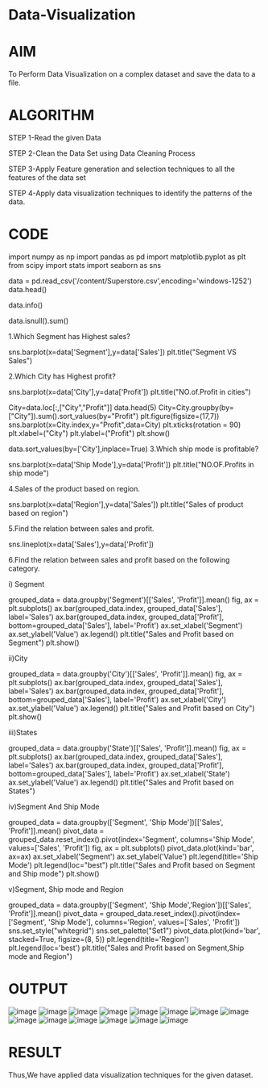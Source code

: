 # Data-Visualization
# AIM
To Perform Data Visualization on a complex dataset and save the data to a file.

# ALGORITHM

STEP 1-Read the given Data

STEP 2-Clean the Data Set using Data Cleaning Process

STEP 3-Apply Feature generation and selection techniques to all the features of the data set

STEP 4-Apply data visualization techniques to identify the patterns of the data.

# CODE

import numpy as np
import pandas as pd
import matplotlib.pyplot as plt
from scipy import stats
import seaborn as sns

data = pd.read_csv('/content/Superstore.csv',encoding='windows-1252')
data.head()

data.info()

data.isnull().sum()

1.Which Segment has Highest sales?

sns.barplot(x=data['Segment'],y=data['Sales'])
plt.title("Segment VS Sales")

2.Which City has Highest profit?

sns.barplot(x=data['City'],y=data['Profit'])
plt.title("NO.of.Profit in cities")

City=data.loc[:,["City","Profit"]]
data.head(5)
City=City.groupby(by=["City"]).sum().sort_values(by="Profit")
plt.figure(figsize=(17,7))
sns.barplot(x=City.index,y="Profit",data=City)
plt.xticks(rotation = 90)
plt.xlabel=("City")
plt.ylabel=("Profit")
plt.show()

data.sort_values(by=['City'],inplace=True)
3.Which ship mode is profitable?

sns.barplot(x=data['Ship Mode'],y=data['Profit'])
plt.title("NO.OF.Profits in ship mode")

4.Sales of the product based on region.

sns.barplot(x=data['Region'],y=data['Sales'])
plt.title("Sales of product based on region")

5.Find the relation between sales and profit.

sns.lineplot(x=data['Sales'],y=data['Profit'])

6.Find the relation between sales and profit based on the following category.

i) Segment

grouped_data = data.groupby('Segment')[['Sales', 'Profit']].mean()
fig, ax = plt.subplots()
ax.bar(grouped_data.index, grouped_data['Sales'], label='Sales')
ax.bar(grouped_data.index, grouped_data['Profit'], bottom=grouped_data['Sales'], label='Profit')
ax.set_xlabel('Segment')
ax.set_ylabel('Value')
ax.legend()
plt.title("Sales and Profit based on Segment")
plt.show()

ii)City

grouped_data = data.groupby('City')[['Sales', 'Profit']].mean()
fig, ax = plt.subplots()
ax.bar(grouped_data.index, grouped_data['Sales'], label='Sales')
ax.bar(grouped_data.index, grouped_data['Profit'], bottom=grouped_data['Sales'], label='Profit')
ax.set_xlabel('City')
ax.set_ylabel('Value')
ax.legend()
plt.title("Sales and Profit based on City")
plt.show()

iii)States

grouped_data = data.groupby('State')[['Sales', 'Profit']].mean()
fig, ax = plt.subplots()
ax.bar(grouped_data.index, grouped_data['Sales'], label='Sales')
ax.bar(grouped_data.index, grouped_data['Profit'], bottom=grouped_data['Sales'], label='Profit')
ax.set_xlabel('State')
ax.set_ylabel('Value')
ax.legend()
plt.title("Sales and Profit based on States")

iv)Segment And Ship Mode

grouped_data = data.groupby(['Segment', 'Ship Mode'])[['Sales', 'Profit']].mean()
pivot_data = grouped_data.reset_index().pivot(index='Segment', columns='Ship Mode', values=['Sales', 'Profit'])
fig, ax = plt.subplots()
pivot_data.plot(kind='bar', ax=ax)
ax.set_xlabel('Segment')
ax.set_ylabel('Value')
plt.legend(title='Ship Mode')
plt.legend(loc="best")
plt.title("Sales and Profit based on Segment and Ship mode")
plt.show()

v)Segment, Ship mode and Region

grouped_data = data.groupby(['Segment', 'Ship Mode','Region'])[['Sales', 'Profit']].mean()
pivot_data = grouped_data.reset_index().pivot(index=['Segment', 'Ship Mode'], columns='Region', values=['Sales', 'Profit'])
sns.set_style("whitegrid")
sns.set_palette("Set1")
pivot_data.plot(kind='bar', stacked=True, figsize=(8, 5))
plt.legend(title='Region')
plt.legend(loc='best')
plt.title("Sales and Profit based on Segment,Ship mode and Region")

# OUTPUT
![image](https://github.com/varshini67t/Data-Visualization/assets/107982953/96b091b0-45a9-46bc-b464-9340aacd2b55)
![image](https://github.com/varshini67t/Data-Visualization/assets/107982953/15360cfd-a2a6-4a09-85b4-adf9a68eb39c)
![image](https://github.com/varshini67t/Data-Visualization/assets/107982953/834fbbd0-27c0-41c2-b6c9-173377a8dadd)
![image](https://github.com/varshini67t/Data-Visualization/assets/107982953/e18880fc-7daa-46c8-940f-7702dd809b38)
![image](https://github.com/varshini67t/Data-Visualization/assets/107982953/e0483cd7-eac0-40db-af4e-2c2d85c055bf)
![image](https://github.com/varshini67t/Data-Visualization/assets/107982953/4dfa4ded-509c-4584-800b-00946e6290f7)
![image](https://github.com/varshini67t/Data-Visualization/assets/107982953/25392640-f20c-4dc0-9043-aa9048cb57f4)
![image](https://github.com/varshini67t/Data-Visualization/assets/107982953/f3f13433-8fdc-46a5-909f-2fc3b32345a4)
![image](https://github.com/varshini67t/Data-Visualization/assets/107982953/4e77647d-eaa7-4991-8c3b-a0f2a7ff4eda)
![image](https://github.com/varshini67t/Data-Visualization/assets/107982953/a1d78a44-8f61-40db-a1fa-76de87a1fede)
![image](https://github.com/varshini67t/Data-Visualization/assets/107982953/95466807-460c-4843-ae09-79399bacee45)
![image](https://github.com/varshini67t/Data-Visualization/assets/107982953/9beb503c-c642-4f53-a34c-c1b4f788718b)
![image](https://github.com/varshini67t/Data-Visualization/assets/107982953/b9c93e75-5e49-4c99-ba02-5148ddb0d6eb)
![image](https://github.com/varshini67t/Data-Visualization/assets/107982953/0898a0b9-2e44-42a6-93e8-53370dd8a1d5)

# RESULT
Thus,We have applied data visualization techniques for the given dataset.

